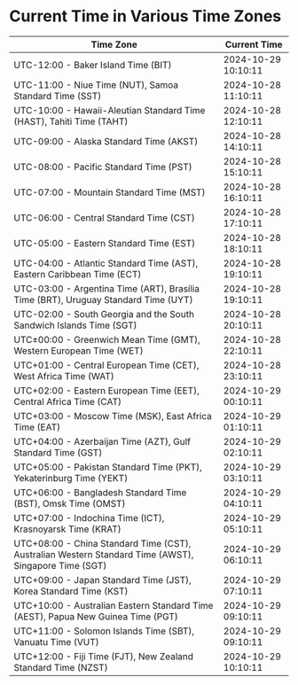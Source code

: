 # Current Time in Various Time Zones

| Time Zone | Current Time |
|-----------|--------------|
| UTC-12:00 - Baker Island Time (BIT) | 2024-10-29 10:10:11 |
| UTC-11:00 - Niue Time (NUT), Samoa Standard Time (SST) | 2024-10-28 11:10:11 |
| UTC-10:00 - Hawaii-Aleutian Standard Time (HAST), Tahiti Time (TAHT) | 2024-10-28 12:10:11 |
| UTC-09:00 - Alaska Standard Time (AKST) | 2024-10-28 14:10:11 |
| UTC-08:00 - Pacific Standard Time (PST) | 2024-10-28 15:10:11 |
| UTC-07:00 - Mountain Standard Time (MST) | 2024-10-28 16:10:11 |
| UTC-06:00 - Central Standard Time (CST) | 2024-10-28 17:10:11 |
| UTC-05:00 - Eastern Standard Time (EST) | 2024-10-28 18:10:11 |
| UTC-04:00 - Atlantic Standard Time (AST), Eastern Caribbean Time (ECT) | 2024-10-28 19:10:11 |
| UTC-03:00 - Argentina Time (ART), Brasília Time (BRT), Uruguay Standard Time (UYT) | 2024-10-28 19:10:11 |
| UTC-02:00 - South Georgia and the South Sandwich Islands Time (SGT) | 2024-10-28 20:10:11 |
| UTC±00:00 - Greenwich Mean Time (GMT), Western European Time (WET) | 2024-10-28 22:10:11 |
| UTC+01:00 - Central European Time (CET), West Africa Time (WAT) | 2024-10-28 23:10:11 |
| UTC+02:00 - Eastern European Time (EET), Central Africa Time (CAT) | 2024-10-29 00:10:11 |
| UTC+03:00 - Moscow Time (MSK), East Africa Time (EAT) | 2024-10-29 01:10:11 |
| UTC+04:00 - Azerbaijan Time (AZT), Gulf Standard Time (GST) | 2024-10-29 02:10:11 |
| UTC+05:00 - Pakistan Standard Time (PKT), Yekaterinburg Time (YEKT) | 2024-10-29 03:10:11 |
| UTC+06:00 - Bangladesh Standard Time (BST), Omsk Time (OMST) | 2024-10-29 04:10:11 |
| UTC+07:00 - Indochina Time (ICT), Krasnoyarsk Time (KRAT) | 2024-10-29 05:10:11 |
| UTC+08:00 - China Standard Time (CST), Australian Western Standard Time (AWST), Singapore Time (SGT) | 2024-10-29 06:10:11 |
| UTC+09:00 - Japan Standard Time (JST), Korea Standard Time (KST) | 2024-10-29 07:10:11 |
| UTC+10:00 - Australian Eastern Standard Time (AEST), Papua New Guinea Time (PGT) | 2024-10-29 09:10:11 |
| UTC+11:00 - Solomon Islands Time (SBT), Vanuatu Time (VUT) | 2024-10-29 09:10:11 |
| UTC+12:00 - Fiji Time (FJT), New Zealand Standard Time (NZST) | 2024-10-29 10:10:11 |

